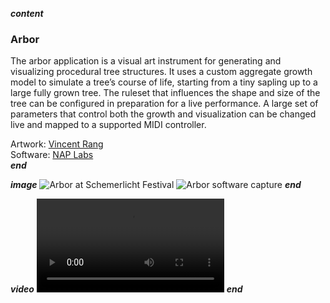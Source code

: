 ___content___
### Arbor
The arbor application is a visual art instrument for generating and visualizing procedural tree structures. It uses a custom aggregate growth model to simulate a tree’s course of life, starting from a tiny sapling up to a large fully grown tree. The ruleset that influences the shape and size of the tree can be configured in preparation for a live performance. A large set of parameters that control both the growth and visualization can be changed live and mapped to a supported MIDI controller.

Artwork: [Vincent Rang](https://vincentrang.com)  
Software: [NAP Labs](https://nap-labs.tech)  
___end___

___image___
![Arbor at Schemerlicht Festival](../images/arbor.jpg)
![Arbor software capture](../images/arborcapture.jpg)
___end___

___video___
![Arbor software video capture](../images/arbor.mp4)
___end___